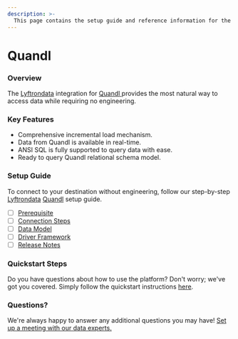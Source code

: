 ```yaml
---
description: >-
  This page contains the setup guide and reference information for the Quandl source connector.
---
```


# Quandl

### Overview

The [Lyftrondata](https://www.lyftrondata.com/) integration for [Quandl](https://www.lyftrondata.com/integration/quandl/)[ ](https://www.lyftrondata.com/integration/quandl/)provides the most natural way to access data while requiring no engineering.

### Key Features

* Comprehensive incremental load mechanism.
* Data from Quandl is available in real-time.&#x20;
* ANSI SQL is fully supported to query data with ease.
* Ready to query Quandl relational schema model.

### Setup Guide

To connect to your destination without engineering, follow our step-by-step [Lyftrondata](https://www.lyftrondata.com/)  [Quandl](https://www.lyftrondata.com/integration/quandl/) setup guide.

* [ ] [Prerequisite](../../commerce-analytics/quandl/prerequisite.md)
* [ ] [Connection Steps](../../commerce-analytics/quandl/connection-steps.md)
* [ ] [Data Model](../../commerce-analytics/quandl/data-model/)
* [ ] [Driver Framework](../../commerce-analytics/quandl/driver-framework/)
* [ ] [Release Notes](../../commerce-analytics/quandl/release-notes.md)

### Quickstart Steps

Do you have questions about how to use the platform? Don't worry; we've got you covered. Simply follow the quickstart instructions [here](../../../quickstart-steps.md).

### Questions? <a href="#questions" id="questions"></a>

We're always happy to answer any additional questions you may have! [Set up a meeting with our data experts.](https://www.lyftrondata.com/book-a-meeting/)

